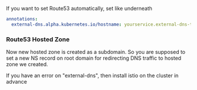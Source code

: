 If you want to set Route53 automatically, set like underneath

``` yaml
annotations:
  external-dns.alpha.kubernetes.io/hostname: yourservice.external-dns-test.my-org.com
```

### Route53 Hosted Zone

Now new hosted zone is created as a subdomain. So you are supposed to set a new NS record on root domain for redirecting DNS traffic to hosted zone we created.

If you have an error on "external-dns", then install istio on the cluster in advance